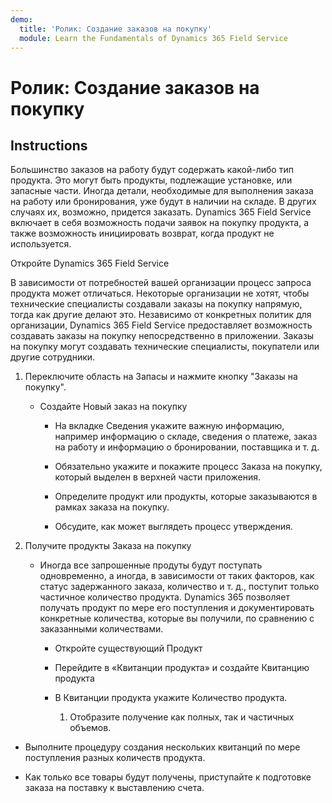```yaml
---
demo:
  title: 'Ролик: Создание заказов на покупку'
  module: Learn the Fundamentals of Dynamics 365 Field Service
---
```


# Ролик: Создание заказов на покупку

## Instructions

Большинство заказов на работу будут содержать какой-либо тип продукта. Это могут быть продукты, подлежащие установке, или запасные части. Иногда детали, необходимые для выполнения заказа на работу или бронирования, уже будут в наличии на складе. В других случаях их, возможно, придется заказать. Dynamics 365 Field Service включает в себя возможность подачи заявок на покупку продукта, а также возможность инициировать возврат, когда продукт не используется. 

 

Откройте Dynamics 365 Field Service 

 

В зависимости от потребностей вашей организации процесс запроса продукта может отличаться. Некоторые организации не хотят, чтобы технические специалисты создавали заказы на покупку напрямую, тогда как другие делают это. Независимо от конкретных политик для организации, Dynamics 365 Field Service предоставляет возможность создавать заказы на покупку непосредственно в приложении. Заказы на покупку могут создавать технические специалисты, покупатели или другие сотрудники. 

1. Переключите область на Запасы и нажмите кнопку "Заказы на покупку".

    - Создайте Новый заказ на покупку

        - На вкладке Сведения укажите важную информацию, например информацию о складе, сведения о платеже, заказ на работу и информацию о бронировании, поставщика и т. д. 

        - Обязательно укажите и покажите процесс Заказа на покупку, который выделен в верхней части приложения. 

        - Определите продукт или продукты, которые заказываются в рамках заказа на покупку. 

        - Обсудите, как может выглядеть процесс утверждения.

2. Получите продукты Заказа на покупку

    - Иногда все запрошенные продуты будут поступать одновременно, а иногда, в зависимости от таких факторов, как статус задержанного заказа, количество и т. д., поступит только частичное количество продукта. Dynamics 365 позволяет получать продукт по мере его поступления и документировать конкретные количества, которые вы получили, по сравнению с заказанными количествами. 

        - Откройте существующий Продукт

        - Перейдите в «Квитанции продукта» и создайте Квитанцию продукта

        - В Квитанции продукта укажите Количество продукта. 

            1. Отобразите получение как полных, так и частичных объемов. 

- Выполните процедуру создания нескольких квитанций по мере поступления разных количеств продукта. 

- Как только все товары будут получены, приступайте к подготовке заказа на поставку к выставлению счета. 
